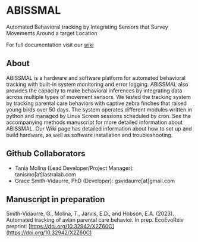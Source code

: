 # ABISSMAL

Automated Behavioral tracking by Integrating Sensors that Survey Movements Around a target Location

For full documentation visit our [wiki](https://github.com/lastralab/ABISSMAL/wiki)

## About

ABISSMAL is a hardware and software platform for automated behavioral tracking with built-in system monitoring and error logging. ABISSMAL also provides the capacity to make behavioral inferences by integrating data across multiple types of movement sensors. We tested the tracking system by tracking parental care behaviors with captive zebra finches that raised young birds over 50 days. The system operates different modules written in python and managed by Linux Screen sessions scheduled by cron. See the accompanying methods manuscript for more detailed information about ABISSMAL. Our Wiki page has detailed information about how to set up and build hardware, as well as software installation and troubleshooting.

## Github Collaborators
- Tania Molina (Lead Developer/Project Manager): tanismo[at]lastralab.com
- Grace Smith-Vidaurre, PhD (Developer): gsvidaurre[at]gmail.com

## Manuscript in preparation
Smith-Vidaurre, G., Molina, T., Jarvis, E.D., and Hobson, E.A. (2023). Automated tracking of
avian parental care behavior. In prep. EcoEvoRxiv preprint: [https://doi.org/10.32942/X2Z60C](https://doi.org/10.32942/X2Z60C)